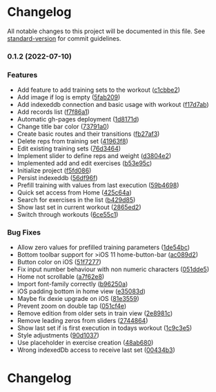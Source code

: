 # Changelog

All notable changes to this project will be documented in this file. See [standard-version](https://github.com/conventional-changelog/standard-version) for commit guidelines.

### 0.1.2 (2022-07-10)


### Features

* Add feature to add training sets to the workout ([c1cbbe2](https://github.com/stefan-rink/fit-records/commit/c1cbbe2c651544f9f493884d4374692b702e1c4c))
* Add image if log is empty ([5fab209](https://github.com/stefan-rink/fit-records/commit/5fab209e9fedb154c6d8e1a1b37126eeceed1db8))
* Add indexeddb connection and basic usage with workout ([f17d7ab](https://github.com/stefan-rink/fit-records/commit/f17d7ab80fb15943378749dd04f5b1970707fefd))
* Add records list ([f7f86a1](https://github.com/stefan-rink/fit-records/commit/f7f86a1fe3a63070a2d76994e5f000028c539261))
* Automatic gh-pages deployment ([1d8171d](https://github.com/stefan-rink/fit-records/commit/1d8171d659c2b3dab34d464556666b7bbf5eb57f))
* Change title bar color ([73791a0](https://github.com/stefan-rink/fit-records/commit/73791a0235b428b6b22b594372458b8553970484))
* Create basic routes and their transitions ([fb27af3](https://github.com/stefan-rink/fit-records/commit/fb27af3422959ab0ed8af3935e11cf8122fc730e))
* Delete reps from training set ([41963f8](https://github.com/stefan-rink/fit-records/commit/41963f88dc7028100d1854fb4a541e787c5d83e6))
* Edit existing training sets ([76d3464](https://github.com/stefan-rink/fit-records/commit/76d3464031b77f406bbef5e5c7ab7a27f8b5d3b9))
* Implement slider to define reps and weight ([d3804e2](https://github.com/stefan-rink/fit-records/commit/d3804e2b82cbc239295423a103afd359d50589a9))
* Implemented add and edit exercises ([b53e95c](https://github.com/stefan-rink/fit-records/commit/b53e95c4b1a34dd8fe0db8d31f15615d22aea19c))
* Initialize project ([f5fd086](https://github.com/stefan-rink/fit-records/commit/f5fd086160b7d6e2273bd5e275119290ef71f7fe))
* Persist indexeddb ([56df96f](https://github.com/stefan-rink/fit-records/commit/56df96f09dbf5c974ccd3f297717a0122fbb9889))
* Prefill training with values from last execution ([59b4698](https://github.com/stefan-rink/fit-records/commit/59b4698bfc4ad5cf222f44e09e714261909fb683))
* Quick set access from Home ([425c64a](https://github.com/stefan-rink/fit-records/commit/425c64a6a0da5d7a0e4a4c237c6490606e0668ba))
* Search for exercises in the list ([b429d85](https://github.com/stefan-rink/fit-records/commit/b429d85ff9b81a8f96cf45d07d51d2ec2423a580))
* Show last set in current workout ([2865ed2](https://github.com/stefan-rink/fit-records/commit/2865ed2fd4623980e9e876a32b03c3dc88ec35ca))
* Switch through workouts ([6ce55c1](https://github.com/stefan-rink/fit-records/commit/6ce55c1e820e4a304adfebf458a4d41e1af3174d))


### Bug Fixes

* Allow zero values for prefilled training parameters ([1de54bc](https://github.com/stefan-rink/fit-records/commit/1de54bc0d24b58b29be4536c4ae2831ab95c3154))
* Bottom toolbar support for >iOS 11 home-button-bar ([ac089d2](https://github.com/stefan-rink/fit-records/commit/ac089d2923aa81d3a4f83b6c08ed6b933bc5ba8c))
* Button color on iOS ([51f7277](https://github.com/stefan-rink/fit-records/commit/51f72772f2ba7fcdfbd39d43c8ebfd86456cfb11))
* Fix input number behaviour with non numeric characters ([051dde5](https://github.com/stefan-rink/fit-records/commit/051dde5918f32734fd73f2010d529b7cac1fa154))
* Home not scrollable ([a7f62e8](https://github.com/stefan-rink/fit-records/commit/a7f62e8541c7709f3f64e4a30edb44100c55b2e0))
* Import font-family correctly ([b96250a](https://github.com/stefan-rink/fit-records/commit/b96250a98cf85949027176a16810c47ad6db22f4))
* iOS padding bottom in home view ([e35083d](https://github.com/stefan-rink/fit-records/commit/e35083dc69744e19f49f696ef1efe8fc7d2ecc2d))
* Maybe fix dexie upgrade on iOS ([81e3559](https://github.com/stefan-rink/fit-records/commit/81e3559b66c11baf83bc304a6848e13f93f69a5d))
* Prevent zoom on double tap ([051cf4e](https://github.com/stefan-rink/fit-records/commit/051cf4ee2759f0dbb0ca0b8d4a3962b414455cfa))
* Remove edition from older sets in train view ([2e8981c](https://github.com/stefan-rink/fit-records/commit/2e8981c01c9db52527466321f95d3e929ac7e32f))
* Remove leading zeros from sliders ([2744864](https://github.com/stefan-rink/fit-records/commit/27448647a8747a206a4c34a37a6706870f7dce89))
* Show last set if is first execution in todays workout ([1c9c3e5](https://github.com/stefan-rink/fit-records/commit/1c9c3e5b02d4af399db631fec582cf335bd2bfbb))
* Style adjustments ([90d1037](https://github.com/stefan-rink/fit-records/commit/90d1037dbe47b1a231bbe9a175e815b311fac8ca))
* Use placeholder in exercise creation ([48ab680](https://github.com/stefan-rink/fit-records/commit/48ab680154f7235061e2afbf38cdd8741760545b))
* Wrong indexedDb access to receive last set ([00434b3](https://github.com/stefan-rink/fit-records/commit/00434b34d605dbb2acb9f6b73e5a2a98844316db))

# Changelog

